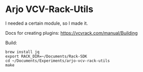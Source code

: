 # Arjo VCV-Rack-Utils

I needed a certain module, so I made it. 

Docs for creating plugins: https://vcvrack.com/manual/Building

Build:
```shell
brew install jq
export RACK_DIR=~/Documents/Rack-SDK
cd ~/Documents/Experiments/arjo-vcv-rack-utils
make
```
